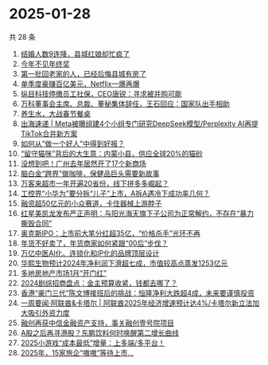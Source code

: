 # 2025-01-28

共 28 条

<!-- BEGIN 36KR -->
<!-- 最后更新时间 2025-01-28 01:07:22 +0800 -->
1. [结婚人数9连降，县城红娘却忙疯了](https://36kr.com/p/3140224381721095)
1. [今年不见年终奖](https://36kr.com/p/3139203062536967)
1. [第一批回老家的人，已经后悔县城有房了](https://36kr.com/p/3140380617595649)
1. [单季度豪赚百亿美元，Netflix一爆再爆](https://36kr.com/p/3139569961360131)
1. [纵目科技停缴员工社保，CEO唐锐：寻求被并购可能](https://36kr.com/p/3140438274611970)
1. [万科董事会主席、总裁、董秘集体辞任，王石回应：国家队出手相助](https://36kr.com/p/3140829128055301)
1. [养生水，大战春节餐桌](https://36kr.com/p/3140277350603264)
1. [出海速递 | Meta被曝组建4个小组专门研究DeepSeek模型/Perplexity AI再提TikTok合并新方案](https://36kr.com/p/3140776561039880)
1. [如何从“做一个好人”中得到好报？](https://36kr.com/p/3123987048470535)
1. [“留守猫咪”背后的大生意：内蒙小县，供应全球20%的猫砂](https://36kr.com/p/3139548257196807)
1. [没想到吧！广州去年居然开了17个新商场](https://36kr.com/p/3140414718990857)
1. [脑白金“跨界”做咖啡，保健品巨头需要新故事](https://36kr.com/p/3139045467609864)
1. [万客来超市一年开遍20省份，线下拼多多崛起？](https://36kr.com/p/3140231508384521)
1. [工控界“小华为”要分拆“儿子”上市，A拆A遇冷下成功率几何？](https://36kr.com/p/3139710308826881)
1. [融资超50亿元的小众赛道，卡住器械上游脖子](https://36kr.com/p/3140231567858178)
1. [红星美凯龙发布严正声明：与阳光海天旗下子公司为正常解约，不存在“暴力撕毁合同”](https://36kr.com/p/3140433797290753)
1. [奥克斯IPO：上市前大笔分红超35亿，“价格杀手”光环不再](https://36kr.com/p/3139522395806212)
1. [年货不好卖了，年货商家如何紧跟“00后”步伐？](https://36kr.com/p/3139065443473929)
1. [万亿中医AI化、连锁化和IP化的品牌顶层设计](https://36kr.com/p/3139587295362563)
1. [华熙生物预计2024年净利润下滑超七成，市值较高点蒸发1253亿元](https://36kr.com/p/3139734547365633)
1. [多地房地产市场1月“开门红”](https://36kr.com/p/3140376629893639)
1. [2024剧综招商盘点：金主预算收紧，钱都去哪了？](https://36kr.com/p/3139602695077641)
1. [香港“豪门三代”陈文博接班后的挑战：恒隆净利大跌超4成，未来要谨慎投资](https://36kr.com/p/3139351184873993)
1. [一周要闻·阿联酋&卡塔尔 | 阿联酋2025年经济增速预计达4%/卡塔尔新立法加大吸引外资力度](https://36kr.com/p/3139352476867332)
1. [融创再获中信金融资产支持，事关融创壹号院项目](https://36kr.com/p/3140375898266113)
1. [A股之后再寻港股？东鹏饮料何时唤醒第二增长曲线](https://36kr.com/p/3139458054249220)
1. [2025小游戏“成本最低”增量：上多端/多平台！](https://36kr.com/p/3140227623230212)
1. [2025年，15家旅企“嗷嗷”等待上市…](https://36kr.com/p/3139668260634117)
<!-- END 36KR -->